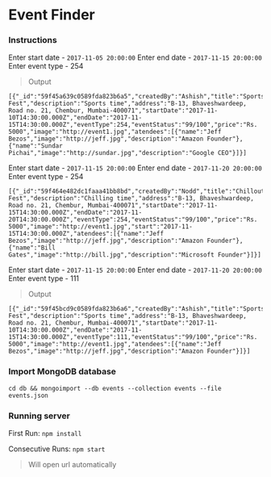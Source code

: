 # Event Finder

### Instructions

Enter start date - `2017-11-05 20:00:00`
Enter end date - `2017-11-15 20:00:00`
Enter event type - 254

> Output
```
[{"_id":"59f45a639c0589fda823b6a5","createdBy":"Ashish","title":"Sports Fest","description":"Sports time","address":"B-13, Bhaveshwardeep, Road no. 21, Chembur, Mumbai-400071","startDate":"2017-11-10T14:30:00.000Z","endDate":"2017-11-15T14:30:00.000Z","eventType":254,"eventStatus":"99/100","price":"Rs. 5000","image":"http://event1.jpg","atendees":[{"name":"Jeff Bezos","image":"http://jeff.jpg","description":"Amazon Founder"},{"name":"Sundar Pichai","image":"http://sundar.jpg","description":"Google CEO"}]}]
```

Enter start date - `2017-11-15 20:00:00`
Enter end date - `2017-11-20 20:00:00`
Enter event type - 254
```
[{"_id":"59f464e482dc1faaa41bb8bd","createdBy":"Nodd","title":"Chillout Fest","description":"Chilling time","address":"B-13, Bhaveshwardeep, Road no. 21, Chembur, Mumbai-400071","startDate":"2017-11-15T14:30:00.000Z","endDate":"2017-11-20T14:30:00.000Z","eventType":254,"eventStatus":"99/100","price":"Rs. 5000","image":"http://event1.jpg","start":"2017-11-15T14:30:00.000Z","atendees":[{"name":"Jeff Bezos","image":"http://jeff.jpg","description":"Amazon Founder"},{"name":"Bill Gates","image":"http://bill.jpg","description":"Microsoft Founder"}]}]
```

Enter start date - `2017-11-15 20:00:00`
Enter end date - `2017-11-20 20:00:00`
Enter event type - 111

> Output
```
[{"_id":"59f45bcd9c0589fda823b6a6","createdBy":"Ashish","title":"Sports Fest","description":"Sports time","address":"B-13, Bhaveshwardeep, Road no. 21, Chembur, Mumbai-400071","startDate":"2017-11-10T14:30:00.000Z","endDate":"2017-11-15T14:30:00.000Z","eventType":111,"eventStatus":"99/100","price":"Rs. 5000","image":"http://event1.jpg","atendees":[{"name":"Jeff Bezos","image":"http://jeff.jpg","description":"Amazon Founder"}]}]
```

### Import MongoDB database

`cd db && mongoimport --db events --collection events --file events.json`

### Running server

First Run:
`npm install`

Consecutive Runs:
`npm start`
> Will open url automatically
